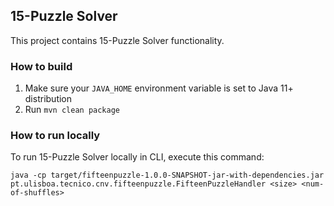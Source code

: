 ## 15-Puzzle Solver

This project contains 15-Puzzle Solver functionality.

### How to build

1. Make sure your `JAVA_HOME` environment variable is set to Java 11+ distribution
2. Run `mvn clean package`

### How to run locally

To run 15-Puzzle Solver locally in CLI, execute this command:

```
java -cp target/fifteenpuzzle-1.0.0-SNAPSHOT-jar-with-dependencies.jar pt.ulisboa.tecnico.cnv.fifteenpuzzle.FifteenPuzzleHandler <size> <num-of-shuffles>
```
